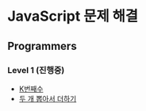 # JavaScript 문제 해결

## Programmers

### Level 1 (진행중)

- [K번째수](https://programmers.co.kr/learn/courses/30/lessons/42748)
- [두 개 뽑아서 더하기](https://programmers.co.kr/learn/courses/30/lessons/68644)
